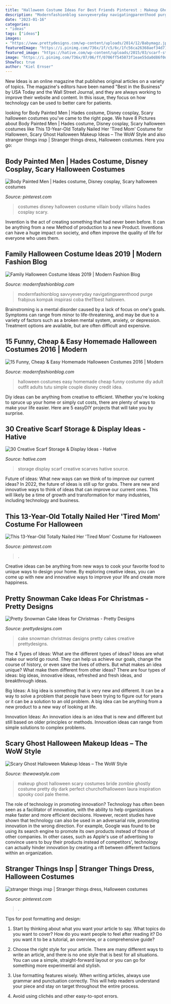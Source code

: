 ```yaml
---
title: "Halloween Costume Ideas For Best Friends Pinterest : Makeup Ghost Halloween Scary Costumes Bride Zombie Ghostly Costume Pretty Diy Dark Perfect Churchofhalloween Laura Inspiration Spooky Cool Pale Theme"
description: "Modernfashionblog savvyeveryday navigatingparenthood purge frabjous kompak inspirasi coba the11best hallowen"
date: "2023-01-16"
categories:
- "ideas"
tags: ["ideas"]
images:
- "https://www.prettydesigns.com/wp-content/uploads/2014/12/Babymagz.jpg"
featuredImage: "https://i.pinimg.com/736x/1f/c5/6c/1fc56ca26368aef34d71a3ef9f87cc7e.jpg"
featured_image: "https://hative.com/wp-content/uploads/2015/03/scarf-storage-ideas/7-creative-scarf-storage-and-display-ideas.jpg"
image: "https://i.pinimg.com/736x/07/06/ff/0706ff545073f1eae55da0d86f0dca19--holiday-fashion-puns.jpg"
ShowToc: true
author: "Kiel Ernser"
---
```



New Ideas is an online magazine that publishes original articles on a variety of topics. The magazine's editors have been named "Best in the Business" by USA Today and the Wall Street Journal, and they are always working to improve their website and content. In this issue, they focus on how technology can be used to better care for patients.

	

		
looking for Body Painted Men | Hades costume, Disney cosplay, Scary halloween costumes you've came to the right page. We have 8 Pictures about Body Painted Men | Hades costume, Disney cosplay, Scary halloween costumes like This 13-Year-Old Totally Nailed Her &#039;Tired Mom&#039; Costume for Halloween, Scary Ghost Halloween Makeup Ideas – The WoW Style and also stranger things insp | Stranger things dress, Halloween costumes. Here you go:
		
    
## Body Painted Men | Hades Costume, Disney Cosplay, Scary Halloween Costumes

<img loading=lazy src="https://i.pinimg.com/736x/0a/d1/d1/0ad1d13e2980a935fc28df5ade690ebb--disney-villain-costumes-disney-villains.jpg" onerror="this.onerror=null;this.src='https://tse4.mm.bing.net/th?id=OIP.HxuISURU3c78j-TN6QQStADFE8&amp;pid=15.1';" alt="Body Painted Men | Hades costume, Disney cosplay, Scary halloween costumes">

_Source: pinterest.com_

>costumes disney halloween costume villain body villains hades cosplay scary. 

	

Invention is the act of creating something that had never been before. It can be anything from a new Method of production to a new Product. Inventions can have a huge impact on society, and often improve the quality of life for everyone who uses them.

    
## Family Halloween Costume Ideas 2019 | Modern Fashion Blog

<img loading=lazy src="http://modernfashionblog.com/wp-content/uploads/2019/08/Family-Halloween-Costume-Ideas-2019-5.jpg" onerror="this.onerror=null;this.src='https://tse3.mm.bing.net/th?id=OIP.PkJqtyWy4wpK2dtPZoCk4gHaK5&amp;pid=15.1';" alt="Family Halloween Costume Ideas 2019 | Modern Fashion Blog">

_Source: modernfashionblog.com_

>modernfashionblog savvyeveryday navigatingparenthood purge frabjous kompak inspirasi coba the11best hallowen. 

	

Brainstroming is a mental disorder caused by a lack of focus on one's goals. Symptoms can range from minor to life-threatening, and may be due to a variety of factors such as a broken mental system, anxiety, or depression. Treatment options are available, but are often difficult and expensive.

    
## 15 Funny, Cheap &amp; Easy Homemade Halloween Costumes 2016 | Modern

<img loading=lazy src="http://modernfashionblog.com/wp-content/uploads/2016/08/15-Funny-Cheap-Easy-Homemade-Halloween-Costumes-2016-7.jpg" onerror="this.onerror=null;this.src='https://tse1.mm.bing.net/th?id=OIP._z8CbA1oGWILw6lcIYuCuwCYEs&amp;pid=15.1';" alt="15 Funny, Cheap &amp; Easy Homemade Halloween Costumes 2016 | Modern">

_Source: modernfashionblog.com_

>halloween costumes easy homemade cheap funny costume diy adult outfit adults tutu simple couple disney credit idea. 

	

Diy ideas can be anything from creative to efficient. Whether you're looking to spruce up your home or simply cut costs, there are plenty of ways to make your life easier. Here are 5 easyDIY projects that will take you by surprise.

    
## 30 Creative Scarf Storage &amp; Display Ideas - Hative

<img loading=lazy src="https://hative.com/wp-content/uploads/2015/03/scarf-storage-ideas/7-creative-scarf-storage-and-display-ideas.jpg" onerror="this.onerror=null;this.src='https://tse2.mm.bing.net/th?id=OIP.l2aJPKQK8__Zzwv7XVX_gAHaLI&amp;pid=15.1';" alt="30 Creative Scarf Storage &amp; Display Ideas - Hative">

_Source: hative.com_

>storage display scarf creative scarves hative source. 

	

Future of ideas: What new ways can we think of to improve our current ideas?
In 2022, the future of ideas is still up for grabs. There are new and innovative ways to think of ideas that can improve our current ones. This will likely be a time of growth and transformation for many industries, including technology and business.

    
## This 13-Year-Old Totally Nailed Her &#039;Tired Mom&#039; Costume For Halloween

<img loading=lazy src="https://i.pinimg.com/736x/1f/c5/6c/1fc56ca26368aef34d71a3ef9f87cc7e.jpg" onerror="this.onerror=null;this.src='https://tse3.mm.bing.net/th?id=OIP.hasUVPLEkirRaZd-EWR7fgHaJ3&amp;pid=15.1';" alt="This 13-Year-Old Totally Nailed Her &#039;Tired Mom&#039; Costume for Halloween">

_Source: pinterest.com_

>. 

	

Creative ideas can be anything from new ways to cook your favorite food to unique ways to design your home. By exploring creative ideas, you can come up with new and innovative ways to improve your life and create more happiness.

    
## Pretty Snowman Cake Ideas For Christmas - Pretty Designs

<img loading=lazy src="https://www.prettydesigns.com/wp-content/uploads/2014/12/Babymagz.jpg" onerror="this.onerror=null;this.src='https://tse4.mm.bing.net/th?id=OIP.oQlGJUAc3NLHmG8FsK7PIQHaJQ&amp;pid=15.1';" alt="Pretty Snowman Cake Ideas for Christmas - Pretty Designs">

_Source: prettydesigns.com_

>cake snowman christmas designs pretty cakes creative prettydesigns. 

	

The 4 Types of Ideas: What are the different types of ideas?
Ideas are what make our world go round. They can help us achieve our goals, change the course of history, or even save the lives of others. But what makes an idea unique? What make them different from other ideas?
There are four types of ideas: big ideas, innovative ideas, refreshed and fresh ideas, and breakthrough ideas.

Big Ideas: A big idea is something that is very new and different. It can be a way to solve a problem that people have been trying to figure out for years or it can be a solution to an old problem. A big idea can be anything from a new product to a new way of looking at life.

Innovation Ideas: An innovation idea is an idea that is new and different but still based on older principles or methods. Innovation ideas can range from simple solutions to complex problems.

    
## Scary Ghost Halloween Makeup Ideas – The WoW Style

<img loading=lazy src="http://thewowstyle.com/wp-content/uploads/2016/06/Perfect-Ghost-Halloween-Makeup.jpg" onerror="this.onerror=null;this.src='https://tse1.mm.bing.net/th?id=OIP.ovdOXrYo6TUDS6MFk8fAYwHaLH&amp;pid=15.1';" alt="Scary Ghost Halloween Makeup Ideas – The WoW Style">

_Source: thewowstyle.com_

>makeup ghost halloween scary costumes bride zombie ghostly costume pretty diy dark perfect churchofhalloween laura inspiration spooky cool pale theme. 

	

The role of technology in promoting innovation?
Technology has often been seen as a facilitator of innovation, with the ability to help organizations make faster and more efficient decisions. However, recent studies have shown that technology can also be used in an adversarial role, promoting innovation in the wrong direction. For example, Google was found to be using its search engine to promote its own products instead of those of other companies. In other cases, such as Apple's use of advertising to convince users to buy their products instead of competitors', technology can actually hinder innovation by creating a rift between different factions within an organization.

    
## Stranger Things Insp | Stranger Things Dress, Halloween Costumes

<img loading=lazy src="https://i.pinimg.com/736x/07/06/ff/0706ff545073f1eae55da0d86f0dca19--holiday-fashion-puns.jpg" onerror="this.onerror=null;this.src='https://tse3.mm.bing.net/th?id=OIP.Z0LHy1tozUcESi-ZQYzsagHaKj&amp;pid=15.1';" alt="stranger things insp | Stranger things dress, Halloween costumes">

_Source: pinterest.com_

>. 

	

Tips for post formatting and design:
1. Start by thinking about what you want your article to say. What topics do you want to cover? How do you want people to feel after reading it? Do you want it to be a tutorial, an overview, or a comprehensive guide?
2. Choose the right style for your article. There are many different ways to write an article, and there is no one style that is best for all situations. You can use a simple, straight-forward layout or you can go for something more experimental and stylish.

3. Use formatting features wisely. When writing articles, always use grammar and punctuation correctly. This will help readers understand your piece and stay on target throughout the entire process.

4. Avoid using clichés and other easy-to-spot errors.

